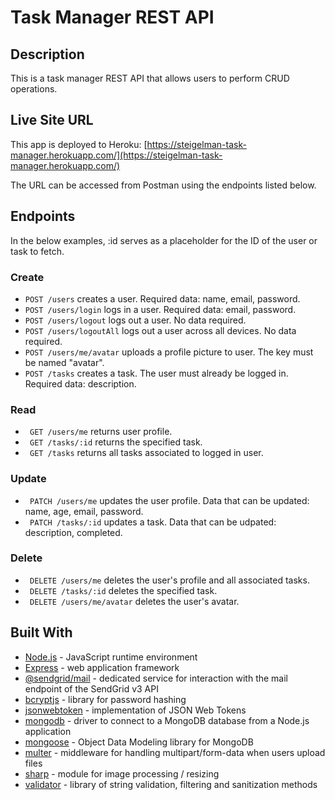 # Task Manager REST API

## Description
This is a task manager REST API that allows users to perform CRUD operations.

## Live Site URL
This app is deployed to Heroku: 
[https://steigelman-task-manager.herokuapp.com/](https://steigelman-task-manager.herokuapp.com/)

The URL can be accessed from Postman using the endpoints listed below.

## Endpoints

In the below examples, :id serves as a placeholder for the ID of the user or task to fetch.

### Create
* ```POST /users``` creates a user. Required data: name, email, password.
* ```POST /users/login``` logs in a user. Required data: email, password.
* ```POST /users/logout``` logs out a user. No data required.
* ```POST /users/logoutAll``` logs out a user across all devices. No data required.
* ```POST /users/me/avatar``` uploads a profile picture to user. The key must be named "avatar".
* ```POST /tasks``` creates a task. The user must already be logged in. Required data: description.

### Read
* ``` GET /users/me``` returns user profile.
* ``` GET /tasks/:id``` returns the specified task. 
* ``` GET /tasks``` returns all tasks associated to logged in user.

### Update
* ``` PATCH /users/me``` updates the user profile. Data that can be updated: name, age, email, password.
* ``` PATCH /tasks/:id``` updates a task. Data that can be udpated: description, completed.

### Delete
* ``` DELETE /users/me``` deletes the user's profile and all associated tasks.
* ``` DELETE /tasks/:id``` deletes the specified task.
* ``` DELETE /users/me/avatar``` deletes the user's avatar.

## Built With
* [Node.js](https://nodejs.org/en/) - JavaScript runtime environment
* [Express](https://expressjs.com/) - web application framework
* [@sendgrid/mail](https://www.npmjs.com/package/@sendgrid/mail) - dedicated service for interaction with the mail endpoint of the SendGrid v3 API
* [bcryptjs](https://www.npmjs.com/package/bcryptjs) - library for password hashing
* [jsonwebtoken](https://www.npmjs.com/package/jsonwebtoken) - implementation of JSON Web Tokens
* [mongodb](https://www.npmjs.com/package/mongodb) - driver to connect to a MongoDB database from a Node.js application
* [mongoose](https://www.npmjs.com/package/mongoose) - Object Data Modeling library for MongoDB
* [multer](https://www.npmjs.com/package/multer) - middleware for handling multipart/form-data when users upload files
* [sharp](https://www.npmjs.com/package/sharp) - module for image processing / resizing
* [validator](https://www.npmjs.com/package/validator/v/0.2.1) - library of string validation, filtering and sanitization methods

